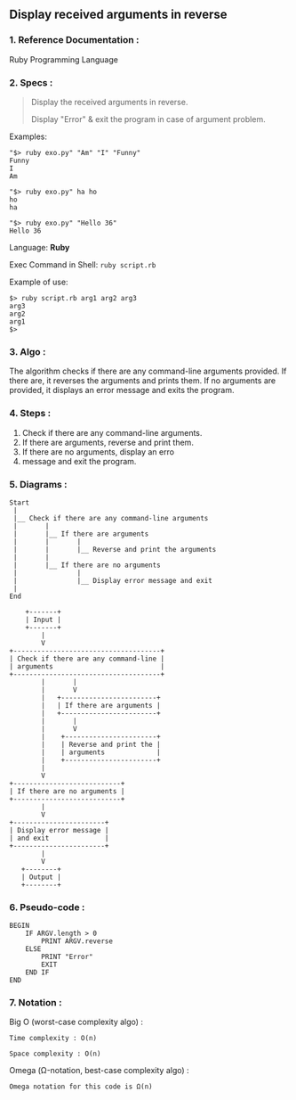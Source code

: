 ## Display received arguments in reverse

### 1. Reference Documentation :

Ruby Programming Language

### 2. Specs :

> Display the received arguments in reverse.
>
> Display "Error" & exit the program
> in case of argument problem.

Examples:

```
"$> ruby exo.py" "Am" "I" "Funny"
Funny
I
Am
```

```
"$> ruby exo.py" ha ho
ho
ha
```

```
"$> ruby exo.py" "Hello 36"
Hello 36
```

Language: **Ruby**

Exec Command in Shell: ```ruby script.rb```

Example of use:
```
$> ruby script.rb arg1 arg2 arg3
arg3
arg2
arg1
$>
```
### 3. Algo :

The algorithm checks if there are any command-line arguments provided. If there are, it reverses the arguments and prints them. If no arguments are provided, it displays an error message and exits the program.

### 4. Steps :

1. Check if there are any command-line arguments.
2. If there are arguments, reverse and print them.
3. If there are no arguments, display an erro
4. message and exit the program.

### 5. Diagrams :

```
Start
 |
 |__ Check if there are any command-line arguments
 |       |
 |       |__ If there are arguments
 |       |       |
 |       |       |__ Reverse and print the arguments
 |       |
 |       |__ If there are no arguments
 |               |
 |               |__ Display error message and exit
 | 
End
```

```
    +-------+
    | Input |
    +-------+
        |
        V
+-------------------------------------+
| Check if there are any command-line |
| arguments                           |
+-------------------------------------+
        |       |
        |       V
        |   +------------------------+
        |   | If there are arguments |
        |   +------------------------+
        |       |
        |       V
        |    +-----------------------+
        |    | Reverse and print the |
        |    | arguments             |
        |    +-----------------------+
        |
        V
+---------------------------+
| If there are no arguments |
+---------------------------+
        |
        V
+-----------------------+
| Display error message |
| and exit              |
+-----------------------+
        |
        V
   +--------+
   | Output |
   +--------+
```

### 6. Pseudo-code :

```
BEGIN
    IF ARGV.length > 0
        PRINT ARGV.reverse
    ELSE
        PRINT "Error"
        EXIT
    END IF
END
```

### 7. Notation :

Big O (worst-case complexity algo) :

    Time complexity : O(n)

    Space complexity : O(n)

Omega (Ω-notation, best-case complexity algo) :

    Omega notation for this code is Ω(n)
